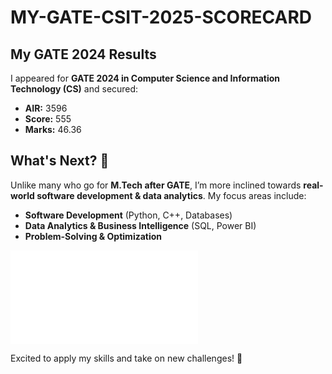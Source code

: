 # MY-GATE-CSIT-2025-SCORECARD
## My GATE 2024 Results  
I appeared for **GATE 2024 in Computer Science and Information Technology (CS)** and secured:  
- **AIR:** 3596  
- **Score:** 555  
- **Marks:** 46.36  

## What's Next? 🚀  
Unlike many who go for **M.Tech after GATE**, I’m more inclined towards **real-world software development & data analytics**. My focus areas include:  
- **Software Development** (Python, C++, Databases)  
- **Data Analytics & Business Intelligence** (SQL, Power BI)  
- **Problem-Solving & Optimization**

  
![GATE Scorecard](./CS24S65012727_ScoreCard.pdf)  

Excited to apply my skills and take on new challenges! 🚀
